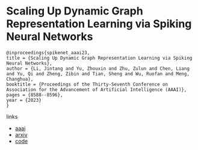 # Scaling Up Dynamic Graph Representation Learning via Spiking Neural Networks

```
@inproceedings{spikenet_aaai23,
title = {Scaling Up Dynamic Graph Representation Learning via Spiking Neural Networks},
author = {Li, Jintang and Yu, Zhouxin and Zhu, Zulun and Chen, Liang and Yu, Qi and Zheng, Zibin and Tian, Sheng and Wu, Ruofan and Meng, Changhua},
booktitle = {Proceedings of the Thirty-Seventh Conference on Association for the Advancement of Artificial Intelligence (AAAI)},
pages = {8588--8596},
year = {2023}
}
```

links
- [aaai](https://ojs.aaai.org/index.php/AAAI/article/view/26034)
- [arxiv](https://arxiv.org/abs/2208.10364)
- [code](https://github.com/EdisonLeeeee/SpikeNet)

